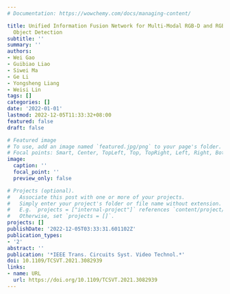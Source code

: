 ```yaml
---
# Documentation: https://wowchemy.com/docs/managing-content/

title: Unified Information Fusion Network for Multi-Modal RGB-D and RGB-T Salient
  Object Detection
subtitle: ''
summary: ''
authors:
- Wei Gao
- Guibiao Liao
- Siwei Ma
- Ge Li
- Yongsheng Liang
- Weisi Lin
tags: []
categories: []
date: '2022-01-01'
lastmod: 2022-12-05T11:33:32+08:00
featured: false
draft: false

# Featured image
# To use, add an image named `featured.jpg/png` to your page's folder.
# Focal points: Smart, Center, TopLeft, Top, TopRight, Left, Right, BottomLeft, Bottom, BottomRight.
image:
  caption: ''
  focal_point: ''
  preview_only: false

# Projects (optional).
#   Associate this post with one or more of your projects.
#   Simply enter your project's folder or file name without extension.
#   E.g. `projects = ["internal-project"]` references `content/project/deep-learning/index.md`.
#   Otherwise, set `projects = []`.
projects: []
publishDate: '2022-12-05T03:33:31.601102Z'
publication_types:
- '2'
abstract: ''
publication: '*IEEE Trans. Circuits Syst. Video Technol.*'
doi: 10.1109/TCSVT.2021.3082939
links:
- name: URL
  url: https://doi.org/10.1109/TCSVT.2021.3082939
---
```

